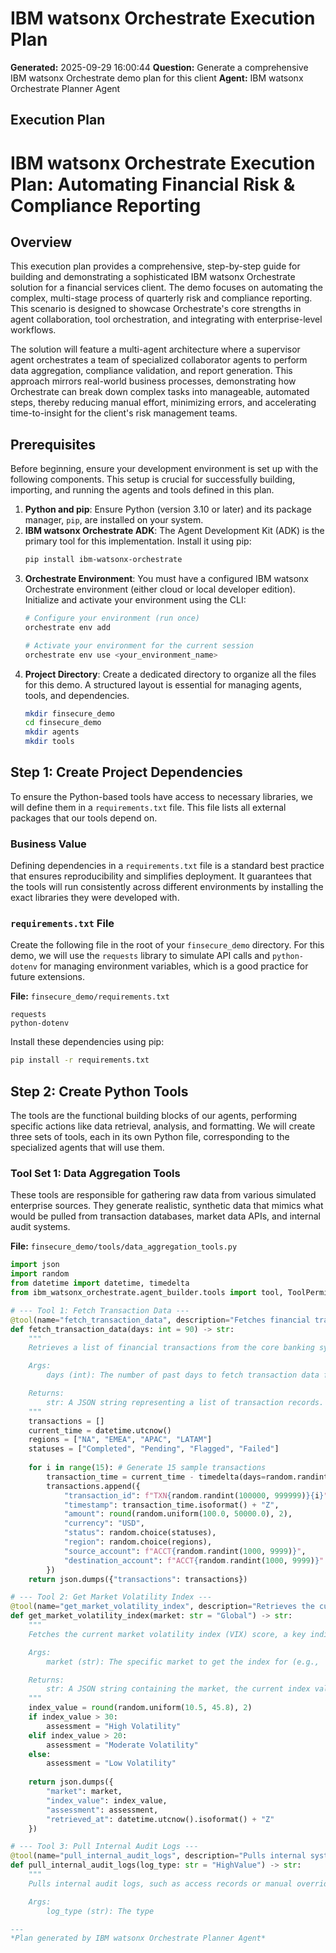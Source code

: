 # IBM watsonx Orchestrate Execution Plan

**Generated:** 2025-09-29 16:00:44
**Question:** Generate a comprehensive IBM watsonx Orchestrate demo plan for this client
**Agent:** IBM watsonx Orchestrate Planner Agent

## Execution Plan

# IBM watsonx Orchestrate Execution Plan: Automating Financial Risk & Compliance Reporting

## Overview

This execution plan provides a comprehensive, step-by-step guide for building and demonstrating a sophisticated IBM watsonx Orchestrate solution for a financial services client. The demo focuses on automating the complex, multi-stage process of quarterly risk and compliance reporting. This scenario is designed to showcase Orchestrate's core strengths in agent collaboration, tool orchestration, and integrating with enterprise-level workflows.

The solution will feature a multi-agent architecture where a supervisor agent orchestrates a team of specialized collaborator agents to perform data aggregation, compliance validation, and report generation. This approach mirrors real-world business processes, demonstrating how Orchestrate can break down complex tasks into manageable, automated steps, thereby reducing manual effort, minimizing errors, and accelerating time-to-insight for the client's risk management teams.

## Prerequisites

Before beginning, ensure your development environment is set up with the following components. This setup is crucial for successfully building, importing, and running the agents and tools defined in this plan.

1.  **Python and pip**: Ensure Python (version 3.10 or later) and its package manager, `pip`, are installed on your system.
2.  **IBM watsonx Orchestrate ADK**: The Agent Development Kit (ADK) is the primary tool for this implementation. Install it using pip:
    ```bash
    pip install ibm-watsonx-orchestrate
    ```
3.  **Orchestrate Environment**: You must have a configured IBM watsonx Orchestrate environment (either cloud or local developer edition). Initialize and activate your environment using the CLI:
    ```bash
    # Configure your environment (run once)
    orchestrate env add

    # Activate your environment for the current session
    orchestrate env use <your_environment_name>
    ```
4.  **Project Directory**: Create a dedicated directory to organize all the files for this demo. A structured layout is essential for managing agents, tools, and dependencies.
    ```bash
    mkdir finsecure_demo
    cd finsecure_demo
    mkdir agents
    mkdir tools
    ```

## Step 1: Create Project Dependencies

To ensure the Python-based tools have access to necessary libraries, we will define them in a `requirements.txt` file. This file lists all external packages that our tools depend on.

### Business Value
Defining dependencies in a `requirements.txt` file is a standard best practice that ensures reproducibility and simplifies deployment. It guarantees that the tools will run consistently across different environments by installing the exact libraries they were developed with.

### `requirements.txt` File
Create the following file in the root of your `finsecure_demo` directory. For this demo, we will use the `requests` library to simulate API calls and `python-dotenv` for managing environment variables, which is a good practice for future extensions.

**File:** `finsecure_demo/requirements.txt`
```text
requests
python-dotenv
```

Install these dependencies using pip:
```bash
pip install -r requirements.txt
```

## Step 2: Create Python Tools

The tools are the functional building blocks of our agents, performing specific actions like data retrieval, analysis, and formatting. We will create three sets of tools, each in its own Python file, corresponding to the specialized agents that will use them.

### Tool Set 1: Data Aggregation Tools

These tools are responsible for gathering raw data from various simulated enterprise sources. They generate realistic, synthetic data that mimics what would be pulled from transaction databases, market data APIs, and internal audit systems.

**File:** `finsecure_demo/tools/data_aggregation_tools.py`

```python
import json
import random
from datetime import datetime, timedelta
from ibm_watsonx_orchestrate.agent_builder.tools import tool, ToolPermission

# --- Tool 1: Fetch Transaction Data ---
@tool(name="fetch_transaction_data", description="Fetches financial transaction data for a specified period.")
def fetch_transaction_data(days: int = 90) -> str:
    """
    Retrieves a list of financial transactions from the core banking system for the last specified number of days.

    Args:
        days (int): The number of past days to fetch transaction data for. Defaults to 90 for a fiscal quarter.

    Returns:
        str: A JSON string representing a list of transaction records. Each record includes details like ID, amount, timestamp, and status.
    """
    transactions = []
    current_time = datetime.utcnow()
    regions = ["NA", "EMEA", "APAC", "LATAM"]
    statuses = ["Completed", "Pending", "Flagged", "Failed"]
    
    for i in range(15): # Generate 15 sample transactions
        transaction_time = current_time - timedelta(days=random.randint(1, days))
        transactions.append({
            "transaction_id": f"TXN{random.randint(100000, 999999)}{i}",
            "timestamp": transaction_time.isoformat() + "Z",
            "amount": round(random.uniform(100.0, 50000.0), 2),
            "currency": "USD",
            "status": random.choice(statuses),
            "region": random.choice(regions),
            "source_account": f"ACCT{random.randint(1000, 9999)}",
            "destination_account": f"ACCT{random.randint(1000, 9999)}"
        })
    return json.dumps({"transactions": transactions})

# --- Tool 2: Get Market Volatility Index ---
@tool(name="get_market_volatility_index", description="Retrieves the current market volatility index.")
def get_market_volatility_index(market: str = "Global") -> str:
    """
    Fetches the current market volatility index (VIX) score, a key indicator of market risk.

    Args:
        market (str): The specific market to get the index for (e.g., 'Global', 'S&P 500'). Defaults to 'Global'.

    Returns:
        str: A JSON string containing the market, the current index value, and a risk assessment.
    """
    index_value = round(random.uniform(10.5, 45.8), 2)
    if index_value > 30:
        assessment = "High Volatility"
    elif index_value > 20:
        assessment = "Moderate Volatility"
    else:
        assessment = "Low Volatility"
        
    return json.dumps({
        "market": market,
        "index_value": index_value,
        "assessment": assessment,
        "retrieved_at": datetime.utcnow().isoformat() + "Z"
    })

# --- Tool 3: Pull Internal Audit Logs ---
@tool(name="pull_internal_audit_logs", description="Pulls internal system audit logs related to high-value transactions.")
def pull_internal_audit_logs(log_type: str = "HighValue") -> str:
    """
    Pulls internal audit logs, such as access records or manual overrides related to financial systems.

    Args:
        log_type (str): The type

---
*Plan generated by IBM watsonx Orchestrate Planner Agent*
